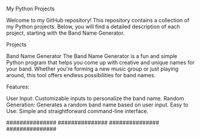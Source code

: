 My Python Projects

Welcome to my GitHub repository! This repository contains a collection of my Python projects. Below, you will find a detailed description of each project, starting with the Band Name Generator.

Projects

Band Name Generator
The Band Name Generator is a fun and simple Python program that helps you come up with creative and unique names for your band. Whether you're forming a new music group or just playing around, this tool offers endless possibilities for band names.

Features:

User Input: Customizable inputs to personalize the band name.
Random Generation: Generates a random band name based on user input.
Easy to Use: Simple and straightforward command-line interface.

############### ############### ############### ############### 





